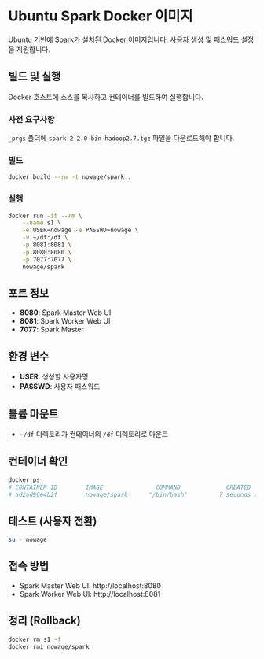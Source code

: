 # Ubuntu Spark Docker 이미지
Ubuntu 기반에 Spark가 설치된 Docker 이미지입니다. 사용자 생성 및 패스워드 설정을 지원합니다.

## 빌드 및 실행

Docker 호스트에 소스를 복사하고 컨테이너를 빌드하여 실행합니다.

### 사전 요구사항
`_prgs` 폴더에 `spark-2.2.0-bin-hadoop2.7.tgz` 파일을 다운로드해야 합니다.

### 빌드
```bash
docker build --rm -t nowage/spark .
```

### 실행
```bash
docker run -it --rm \
    --name s1 \
    -e USER=nowage -e PASSWD=nowage \
    -v ~/df:/df \
    -p 8081:8081 \
    -p 8080:8080 \
    -p 7077:7077 \
    nowage/spark
```

## 포트 정보
- **8080**: Spark Master Web UI
- **8081**: Spark Worker Web UI
- **7077**: Spark Master

## 환경 변수
- **USER**: 생성할 사용자명
- **PASSWD**: 사용자 패스워드

## 볼륨 마운트
- `~/df` 디렉토리가 컨테이너의 `/df` 디렉토리로 마운트

## 컨테이너 확인
```bash
docker ps
# CONTAINER ID        IMAGE               COMMAND             CREATED             STATUS              PORTS               NAMES
# ad2ad96e4b2f        nowage/spark      "/bin/bash"         7 seconds ago       Up 6 seconds                            s1
```

## 테스트 (사용자 전환)
```bash
su - nowage
```

## 접속 방법
- Spark Master Web UI: http://localhost:8080
- Spark Worker Web UI: http://localhost:8081

## 정리 (Rollback)
```bash
docker rm s1 -f
docker rmi nowage/spark
```
